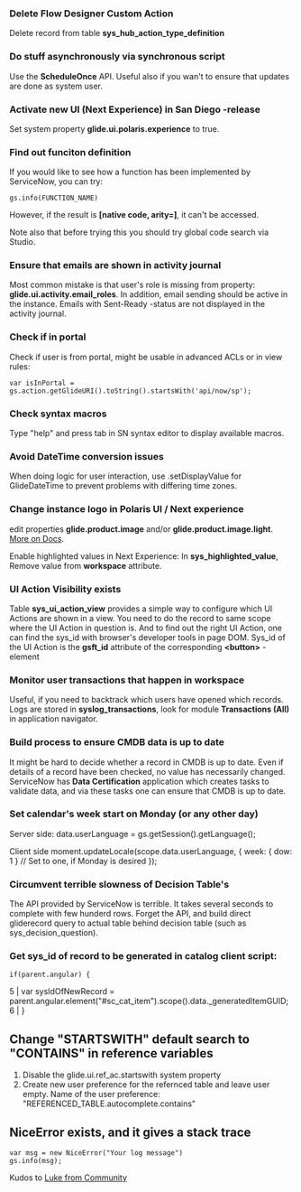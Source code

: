 ### Delete Flow Designer Custom Action
Delete record from table **sys_hub_action_type_definition**

### Do stuff asynchronously via synchronous script
Use the **ScheduleOnce** API. Useful also if you wan't to ensure that updates are done as system user.

### Activate new UI (Next Experience) in San Diego -release
Set system property **glide.ui.polaris.experience** to true.

### Find out funciton definition
If you would like to see how a function has been implemented by ServiceNow, you can try:

    gs.info(FUNCTION_NAME)

However, if the result is __[native code, arity=<number>]__, it can't be accessed.

Note also that before trying this you should try global code search via Studio.

### Ensure that emails are shown in activity journal

Most common mistake is that user's role is missing from property: **glide.ui.activity.email_roles**. In addition, email sending should be active in the instance. Emails with Sent-Ready -status are not displayed in the activity journal.

### Check if in portal

Check if user is from portal, might be usable in advanced ACLs or in view rules:

    var isInPortal = gs.action.getGlideURI().toString().startsWith('api/now/sp');

### Check syntax macros

Type "help" and press tab in SN syntax editor to display available macros.

### Avoid DateTime conversion issues

When doing logic for user interaction, use .setDisplayValue for GlideDateTime to prevent problems with differing time zones.


### Change instance logo in Polaris UI / Next experience

edit properties **glide.product.image** and/or **glide.product.image.light**. [More on Docs](https://docs.servicenow.com/en-US/bundle/sandiego-platform-user-interface/page/administer/navigation-and-ui/concept/c_ModifyTheBanner.html).

Enable highlighted values in Next Experience:
In **sys_highlighted_value**, Remove value from **workspace** attribute.

### UI Action Visibility exists

Table **sys_ui_action_view** provides a simple way to configure which UI Actions are shown in a view. You need to do the record to same scope where the UI Action in question is. And to find out the right UI Action, one can find the sys_id with browser's developer tools in page DOM. Sys_id of the UI Action is the **gsft_id** attribute of the corresponding **&lt;button&gt;** -element

### Monitor user transactions that happen in workspace

Useful, if you need to backtrack which users have opened which records. Logs are stored in **syslog_transactions**, look for module **Transactions (All)** in application navigator.
 
### Build process to ensure CMDB data is up to date

It might be hard to decide whether a record in CMDB is up to date. Even if details of a record have been checked, no value has necessarily changed. ServiceNow has **Data Certification** application which creates tasks to validate data, and via these tasks one can ensure that CMDB is up to date.

### Set calendar's week start on Monday (or any other day)

Server side:
    data.userLanguage = gs.getSession().getLanguage();


Client side
    moment.updateLocale(scope.data.userLanguage, {
        week: { dow: 1 } // Set to one, if Monday is desired
    });

### Circumvent terrible slowness of Decision Table's

The API provided by ServiceNow is terrible. It takes several seconds to complete with few hunderd rows. Forget the API, and build direct gliderecord query to actual table behind decision table (such as sys_decision_question).

### Get sys_id of record to be generated in catalog client script:

    if(parent.angular) { 
5 | 	var sysIdOfNewRecord = parent.angular.element("#sc_cat_item").scope().data._generatedItemGUID; 
6 | } 

## Change "STARTSWITH" default search to "CONTAINS" in reference variables

1. Disable the glide.ui.ref_ac.startswith system property
2. Create new user preference for the refernced table and leave user empty. Name of the user preference: "REFERENCED_TABLE.autocomplete.contains"

## NiceError exists, and it gives a stack trace

    var msg = new NiceError("Your log message")
    gs.info(msg);

Kudos to [Luke from Community](https://www.servicenow.com/community/developer-articles/use-niceerror-to-generate-better-log-messages/ta-p/2404286)

